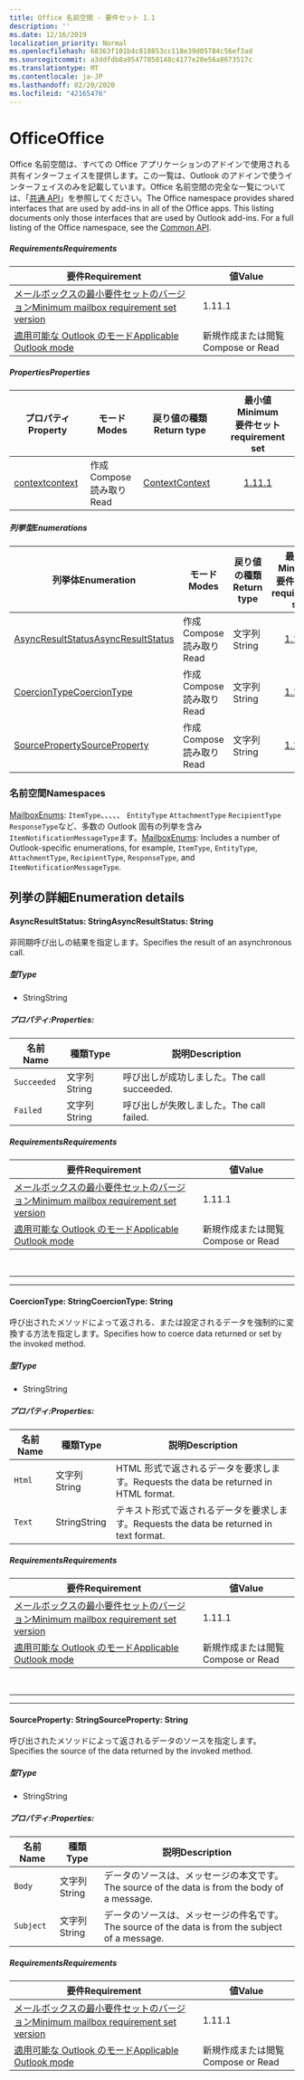 ```yaml
---
title: Office 名前空間 - 要件セット 1.1
description: ''
ms.date: 12/16/2019
localization_priority: Normal
ms.openlocfilehash: 68363f101b4c818853cc118e39d05784c56ef3ad
ms.sourcegitcommit: a3ddfdb8a95477850148c4177e20e56a8673517c
ms.translationtype: MT
ms.contentlocale: ja-JP
ms.lasthandoff: 02/20/2020
ms.locfileid: "42165476"
---
```

# <a name="office"></a><span data-ttu-id="dd0a1-102">Office</span><span class="sxs-lookup"><span data-stu-id="dd0a1-102">Office</span></span>

<span data-ttu-id="dd0a1-p101">Office 名前空間は、すべての Office アプリケーションのアドインで使用される共有インターフェイスを提供します。この一覧は、Outlook のアドインで使うインターフェイスのみを記載しています。Office 名前空間の完全な一覧については、「[共通 API](/javascript/api/office)」を参照してください。</span><span class="sxs-lookup"><span data-stu-id="dd0a1-p101">The Office namespace provides shared interfaces that are used by add-ins in all of the Office apps. This listing documents only those interfaces that are used by Outlook add-ins. For a full listing of the Office namespace, see the [Common API](/javascript/api/office).</span></span>

##### <a name="requirements"></a><span data-ttu-id="dd0a1-105">Requirements</span><span class="sxs-lookup"><span data-stu-id="dd0a1-105">Requirements</span></span>

|<span data-ttu-id="dd0a1-106">要件</span><span class="sxs-lookup"><span data-stu-id="dd0a1-106">Requirement</span></span>| <span data-ttu-id="dd0a1-107">値</span><span class="sxs-lookup"><span data-stu-id="dd0a1-107">Value</span></span>|
|---|---|
|[<span data-ttu-id="dd0a1-108">メールボックスの最小要件セットのバージョン</span><span class="sxs-lookup"><span data-stu-id="dd0a1-108">Minimum mailbox requirement set version</span></span>](../../requirement-sets/outlook-api-requirement-sets.md)| <span data-ttu-id="dd0a1-109">1.1</span><span class="sxs-lookup"><span data-stu-id="dd0a1-109">1.1</span></span>|
|[<span data-ttu-id="dd0a1-110">適用可能な Outlook のモード</span><span class="sxs-lookup"><span data-stu-id="dd0a1-110">Applicable Outlook mode</span></span>](../../../outlook/outlook-add-ins-overview.md#extension-points)| <span data-ttu-id="dd0a1-111">新規作成または閲覧</span><span class="sxs-lookup"><span data-stu-id="dd0a1-111">Compose or Read</span></span>|

##### <a name="properties"></a><span data-ttu-id="dd0a1-112">Properties</span><span class="sxs-lookup"><span data-stu-id="dd0a1-112">Properties</span></span>

| <span data-ttu-id="dd0a1-113">プロパティ</span><span class="sxs-lookup"><span data-stu-id="dd0a1-113">Property</span></span> | <span data-ttu-id="dd0a1-114">モード</span><span class="sxs-lookup"><span data-stu-id="dd0a1-114">Modes</span></span> | <span data-ttu-id="dd0a1-115">戻り値の種類</span><span class="sxs-lookup"><span data-stu-id="dd0a1-115">Return type</span></span> | <span data-ttu-id="dd0a1-116">最小値</span><span class="sxs-lookup"><span data-stu-id="dd0a1-116">Minimum</span></span><br><span data-ttu-id="dd0a1-117">要件セット</span><span class="sxs-lookup"><span data-stu-id="dd0a1-117">requirement set</span></span> |
|---|---|---|:---:|
| [<span data-ttu-id="dd0a1-118">context</span><span class="sxs-lookup"><span data-stu-id="dd0a1-118">context</span></span>](office.context.md) | <span data-ttu-id="dd0a1-119">作成</span><span class="sxs-lookup"><span data-stu-id="dd0a1-119">Compose</span></span><br><span data-ttu-id="dd0a1-120">読み取り</span><span class="sxs-lookup"><span data-stu-id="dd0a1-120">Read</span></span> | [<span data-ttu-id="dd0a1-121">Context</span><span class="sxs-lookup"><span data-stu-id="dd0a1-121">Context</span></span>](/javascript/api/office/office.context?view=outlook-js-1.1) | [<span data-ttu-id="dd0a1-122">1.1</span><span class="sxs-lookup"><span data-stu-id="dd0a1-122">1.1</span></span>](../requirement-set-1.1/outlook-requirement-set-1.1.md) |

##### <a name="enumerations"></a><span data-ttu-id="dd0a1-123">列挙型</span><span class="sxs-lookup"><span data-stu-id="dd0a1-123">Enumerations</span></span>

| <span data-ttu-id="dd0a1-124">列挙体</span><span class="sxs-lookup"><span data-stu-id="dd0a1-124">Enumeration</span></span> | <span data-ttu-id="dd0a1-125">モード</span><span class="sxs-lookup"><span data-stu-id="dd0a1-125">Modes</span></span> | <span data-ttu-id="dd0a1-126">戻り値の種類</span><span class="sxs-lookup"><span data-stu-id="dd0a1-126">Return type</span></span> | <span data-ttu-id="dd0a1-127">最小値</span><span class="sxs-lookup"><span data-stu-id="dd0a1-127">Minimum</span></span><br><span data-ttu-id="dd0a1-128">要件セット</span><span class="sxs-lookup"><span data-stu-id="dd0a1-128">requirement set</span></span> |
|---|---|---|:---:|
| [<span data-ttu-id="dd0a1-129">AsyncResultStatus</span><span class="sxs-lookup"><span data-stu-id="dd0a1-129">AsyncResultStatus</span></span>](#asyncresultstatus-string) | <span data-ttu-id="dd0a1-130">作成</span><span class="sxs-lookup"><span data-stu-id="dd0a1-130">Compose</span></span><br><span data-ttu-id="dd0a1-131">読み取り</span><span class="sxs-lookup"><span data-stu-id="dd0a1-131">Read</span></span> | <span data-ttu-id="dd0a1-132">文字列</span><span class="sxs-lookup"><span data-stu-id="dd0a1-132">String</span></span> | [<span data-ttu-id="dd0a1-133">1.1</span><span class="sxs-lookup"><span data-stu-id="dd0a1-133">1.1</span></span>](../requirement-set-1.1/outlook-requirement-set-1.1.md) |
| [<span data-ttu-id="dd0a1-134">CoercionType</span><span class="sxs-lookup"><span data-stu-id="dd0a1-134">CoercionType</span></span>](#coerciontype-string) | <span data-ttu-id="dd0a1-135">作成</span><span class="sxs-lookup"><span data-stu-id="dd0a1-135">Compose</span></span><br><span data-ttu-id="dd0a1-136">読み取り</span><span class="sxs-lookup"><span data-stu-id="dd0a1-136">Read</span></span> | <span data-ttu-id="dd0a1-137">文字列</span><span class="sxs-lookup"><span data-stu-id="dd0a1-137">String</span></span> | [<span data-ttu-id="dd0a1-138">1.1</span><span class="sxs-lookup"><span data-stu-id="dd0a1-138">1.1</span></span>](../requirement-set-1.1/outlook-requirement-set-1.1.md) |
| [<span data-ttu-id="dd0a1-139">SourceProperty</span><span class="sxs-lookup"><span data-stu-id="dd0a1-139">SourceProperty</span></span>](#sourceproperty-string) | <span data-ttu-id="dd0a1-140">作成</span><span class="sxs-lookup"><span data-stu-id="dd0a1-140">Compose</span></span><br><span data-ttu-id="dd0a1-141">読み取り</span><span class="sxs-lookup"><span data-stu-id="dd0a1-141">Read</span></span> | <span data-ttu-id="dd0a1-142">文字列</span><span class="sxs-lookup"><span data-stu-id="dd0a1-142">String</span></span> | [<span data-ttu-id="dd0a1-143">1.1</span><span class="sxs-lookup"><span data-stu-id="dd0a1-143">1.1</span></span>](../requirement-set-1.1/outlook-requirement-set-1.1.md) |

### <a name="namespaces"></a><span data-ttu-id="dd0a1-144">名前空間</span><span class="sxs-lookup"><span data-stu-id="dd0a1-144">Namespaces</span></span>

<span data-ttu-id="dd0a1-145">[MailboxEnums](/javascript/api/outlook/office.mailboxenums.attachmentcontentformat?view=outlook-js-1.1): `ItemType`、、、、、 `EntityType` `AttachmentType` `RecipientType` `ResponseType`など、多数の Outlook 固有の列挙を含み`ItemNotificationMessageType`ます。</span><span class="sxs-lookup"><span data-stu-id="dd0a1-145">[MailboxEnums](/javascript/api/outlook/office.mailboxenums.attachmentcontentformat?view=outlook-js-1.1): Includes a number of Outlook-specific enumerations, for example, `ItemType`, `EntityType`, `AttachmentType`, `RecipientType`, `ResponseType`, and `ItemNotificationMessageType`.</span></span>

## <a name="enumeration-details"></a><span data-ttu-id="dd0a1-146">列挙の詳細</span><span class="sxs-lookup"><span data-stu-id="dd0a1-146">Enumeration details</span></span>

#### <a name="asyncresultstatus-string"></a><span data-ttu-id="dd0a1-147">AsyncResultStatus: String</span><span class="sxs-lookup"><span data-stu-id="dd0a1-147">AsyncResultStatus: String</span></span>

<span data-ttu-id="dd0a1-148">非同期呼び出しの結果を指定します。</span><span class="sxs-lookup"><span data-stu-id="dd0a1-148">Specifies the result of an asynchronous call.</span></span>

##### <a name="type"></a><span data-ttu-id="dd0a1-149">型</span><span class="sxs-lookup"><span data-stu-id="dd0a1-149">Type</span></span>

*   <span data-ttu-id="dd0a1-150">String</span><span class="sxs-lookup"><span data-stu-id="dd0a1-150">String</span></span>

##### <a name="properties"></a><span data-ttu-id="dd0a1-151">プロパティ:</span><span class="sxs-lookup"><span data-stu-id="dd0a1-151">Properties:</span></span>

|<span data-ttu-id="dd0a1-152">名前</span><span class="sxs-lookup"><span data-stu-id="dd0a1-152">Name</span></span>| <span data-ttu-id="dd0a1-153">種類</span><span class="sxs-lookup"><span data-stu-id="dd0a1-153">Type</span></span>| <span data-ttu-id="dd0a1-154">説明</span><span class="sxs-lookup"><span data-stu-id="dd0a1-154">Description</span></span>|
|---|---|---|
|`Succeeded`| <span data-ttu-id="dd0a1-155">文字列</span><span class="sxs-lookup"><span data-stu-id="dd0a1-155">String</span></span>|<span data-ttu-id="dd0a1-156">呼び出しが成功しました。</span><span class="sxs-lookup"><span data-stu-id="dd0a1-156">The call succeeded.</span></span>|
|`Failed`| <span data-ttu-id="dd0a1-157">文字列</span><span class="sxs-lookup"><span data-stu-id="dd0a1-157">String</span></span>|<span data-ttu-id="dd0a1-158">呼び出しが失敗しました。</span><span class="sxs-lookup"><span data-stu-id="dd0a1-158">The call failed.</span></span>|

##### <a name="requirements"></a><span data-ttu-id="dd0a1-159">Requirements</span><span class="sxs-lookup"><span data-stu-id="dd0a1-159">Requirements</span></span>

|<span data-ttu-id="dd0a1-160">要件</span><span class="sxs-lookup"><span data-stu-id="dd0a1-160">Requirement</span></span>| <span data-ttu-id="dd0a1-161">値</span><span class="sxs-lookup"><span data-stu-id="dd0a1-161">Value</span></span>|
|---|---|
|[<span data-ttu-id="dd0a1-162">メールボックスの最小要件セットのバージョン</span><span class="sxs-lookup"><span data-stu-id="dd0a1-162">Minimum mailbox requirement set version</span></span>](../../requirement-sets/outlook-api-requirement-sets.md)| <span data-ttu-id="dd0a1-163">1.1</span><span class="sxs-lookup"><span data-stu-id="dd0a1-163">1.1</span></span>|
|[<span data-ttu-id="dd0a1-164">適用可能な Outlook のモード</span><span class="sxs-lookup"><span data-stu-id="dd0a1-164">Applicable Outlook mode</span></span>](../../../outlook/outlook-add-ins-overview.md#extension-points)| <span data-ttu-id="dd0a1-165">新規作成または閲覧</span><span class="sxs-lookup"><span data-stu-id="dd0a1-165">Compose or Read</span></span>|

<br>

---
---

#### <a name="coerciontype-string"></a><span data-ttu-id="dd0a1-166">CoercionType: String</span><span class="sxs-lookup"><span data-stu-id="dd0a1-166">CoercionType: String</span></span>

<span data-ttu-id="dd0a1-167">呼び出されたメソッドによって返される、または設定されるデータを強制的に変換する方法を指定します。</span><span class="sxs-lookup"><span data-stu-id="dd0a1-167">Specifies how to coerce data returned or set by the invoked method.</span></span>

##### <a name="type"></a><span data-ttu-id="dd0a1-168">型</span><span class="sxs-lookup"><span data-stu-id="dd0a1-168">Type</span></span>

*   <span data-ttu-id="dd0a1-169">String</span><span class="sxs-lookup"><span data-stu-id="dd0a1-169">String</span></span>

##### <a name="properties"></a><span data-ttu-id="dd0a1-170">プロパティ:</span><span class="sxs-lookup"><span data-stu-id="dd0a1-170">Properties:</span></span>

|<span data-ttu-id="dd0a1-171">名前</span><span class="sxs-lookup"><span data-stu-id="dd0a1-171">Name</span></span>| <span data-ttu-id="dd0a1-172">種類</span><span class="sxs-lookup"><span data-stu-id="dd0a1-172">Type</span></span>| <span data-ttu-id="dd0a1-173">説明</span><span class="sxs-lookup"><span data-stu-id="dd0a1-173">Description</span></span>|
|---|---|---|
|`Html`| <span data-ttu-id="dd0a1-174">文字列</span><span class="sxs-lookup"><span data-stu-id="dd0a1-174">String</span></span>|<span data-ttu-id="dd0a1-175">HTML 形式で返されるデータを要求します。</span><span class="sxs-lookup"><span data-stu-id="dd0a1-175">Requests the data be returned in HTML format.</span></span>|
|`Text`| <span data-ttu-id="dd0a1-176">String</span><span class="sxs-lookup"><span data-stu-id="dd0a1-176">String</span></span>|<span data-ttu-id="dd0a1-177">テキスト形式で返されるデータを要求します。</span><span class="sxs-lookup"><span data-stu-id="dd0a1-177">Requests the data be returned in text format.</span></span>|

##### <a name="requirements"></a><span data-ttu-id="dd0a1-178">Requirements</span><span class="sxs-lookup"><span data-stu-id="dd0a1-178">Requirements</span></span>

|<span data-ttu-id="dd0a1-179">要件</span><span class="sxs-lookup"><span data-stu-id="dd0a1-179">Requirement</span></span>| <span data-ttu-id="dd0a1-180">値</span><span class="sxs-lookup"><span data-stu-id="dd0a1-180">Value</span></span>|
|---|---|
|[<span data-ttu-id="dd0a1-181">メールボックスの最小要件セットのバージョン</span><span class="sxs-lookup"><span data-stu-id="dd0a1-181">Minimum mailbox requirement set version</span></span>](../../requirement-sets/outlook-api-requirement-sets.md)| <span data-ttu-id="dd0a1-182">1.1</span><span class="sxs-lookup"><span data-stu-id="dd0a1-182">1.1</span></span>|
|[<span data-ttu-id="dd0a1-183">適用可能な Outlook のモード</span><span class="sxs-lookup"><span data-stu-id="dd0a1-183">Applicable Outlook mode</span></span>](../../../outlook/outlook-add-ins-overview.md#extension-points)| <span data-ttu-id="dd0a1-184">新規作成または閲覧</span><span class="sxs-lookup"><span data-stu-id="dd0a1-184">Compose or Read</span></span>|

<br>

---
---

#### <a name="sourceproperty-string"></a><span data-ttu-id="dd0a1-185">SourceProperty: String</span><span class="sxs-lookup"><span data-stu-id="dd0a1-185">SourceProperty: String</span></span>

<span data-ttu-id="dd0a1-186">呼び出されたメソッドによって返されるデータのソースを指定します。</span><span class="sxs-lookup"><span data-stu-id="dd0a1-186">Specifies the source of the data returned by the invoked method.</span></span>

##### <a name="type"></a><span data-ttu-id="dd0a1-187">型</span><span class="sxs-lookup"><span data-stu-id="dd0a1-187">Type</span></span>

*   <span data-ttu-id="dd0a1-188">String</span><span class="sxs-lookup"><span data-stu-id="dd0a1-188">String</span></span>

##### <a name="properties"></a><span data-ttu-id="dd0a1-189">プロパティ:</span><span class="sxs-lookup"><span data-stu-id="dd0a1-189">Properties:</span></span>

|<span data-ttu-id="dd0a1-190">名前</span><span class="sxs-lookup"><span data-stu-id="dd0a1-190">Name</span></span>| <span data-ttu-id="dd0a1-191">種類</span><span class="sxs-lookup"><span data-stu-id="dd0a1-191">Type</span></span>| <span data-ttu-id="dd0a1-192">説明</span><span class="sxs-lookup"><span data-stu-id="dd0a1-192">Description</span></span>|
|---|---|---|
|`Body`| <span data-ttu-id="dd0a1-193">文字列</span><span class="sxs-lookup"><span data-stu-id="dd0a1-193">String</span></span>|<span data-ttu-id="dd0a1-194">データのソースは、メッセージの本文です。</span><span class="sxs-lookup"><span data-stu-id="dd0a1-194">The source of the data is from the body of a message.</span></span>|
|`Subject`| <span data-ttu-id="dd0a1-195">文字列</span><span class="sxs-lookup"><span data-stu-id="dd0a1-195">String</span></span>|<span data-ttu-id="dd0a1-196">データのソースは、メッセージの件名です。</span><span class="sxs-lookup"><span data-stu-id="dd0a1-196">The source of the data is from the subject of a message.</span></span>|

##### <a name="requirements"></a><span data-ttu-id="dd0a1-197">Requirements</span><span class="sxs-lookup"><span data-stu-id="dd0a1-197">Requirements</span></span>

|<span data-ttu-id="dd0a1-198">要件</span><span class="sxs-lookup"><span data-stu-id="dd0a1-198">Requirement</span></span>| <span data-ttu-id="dd0a1-199">値</span><span class="sxs-lookup"><span data-stu-id="dd0a1-199">Value</span></span>|
|---|---|
|[<span data-ttu-id="dd0a1-200">メールボックスの最小要件セットのバージョン</span><span class="sxs-lookup"><span data-stu-id="dd0a1-200">Minimum mailbox requirement set version</span></span>](../../requirement-sets/outlook-api-requirement-sets.md)| <span data-ttu-id="dd0a1-201">1.1</span><span class="sxs-lookup"><span data-stu-id="dd0a1-201">1.1</span></span>|
|[<span data-ttu-id="dd0a1-202">適用可能な Outlook のモード</span><span class="sxs-lookup"><span data-stu-id="dd0a1-202">Applicable Outlook mode</span></span>](../../../outlook/outlook-add-ins-overview.md#extension-points)| <span data-ttu-id="dd0a1-203">新規作成または閲覧</span><span class="sxs-lookup"><span data-stu-id="dd0a1-203">Compose or Read</span></span>|